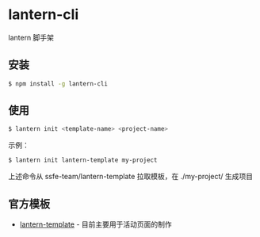 # lantern-cli

lantern 脚手架

## 安装

``` bash
$ npm install -g lantern-cli
```

## 使用

``` bash
$ lantern init <template-name> <project-name>
```

示例：

``` bash
$ lantern init lantern-template my-project
```

上述命令从 ssfe-team/lantern-template 拉取模板，在 ./my-project/ 生成项目

## 官方模板

- [lantern-template](https://github.com/ssfe-team/lantern-template) - 目前主要用于活动页面的制作

